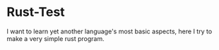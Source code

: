# Rust-Test
I want to learn yet another language's most basic aspects, here I try to make a very simple rust program.
